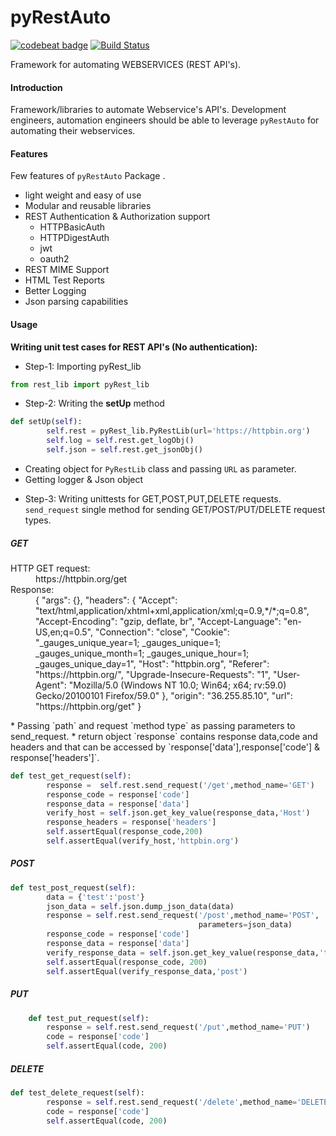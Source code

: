 pyRestAuto
==========
<a href="https://codebeat.co/projects/github-com-qaautomation-in-pyrestauto-master"><img alt="codebeat badge" src="https://codebeat.co/badges/5a1193d5-7a47-4a1d-8a0e-a8cd93dbac34" /></a>
[![Build Status](https://travis-ci.org/qaautomation-in/pyRestAuto.svg?branch=master)](https://travis-ci.org/qaautomation-in/pyRestAuto)

Framework for automating WEBSERVICES (REST API's).

#### Introduction
Framework/libraries to automate Webservice's API's.
Development engineers, automation engineers should be able to leverage
`pyRestAuto` for automating their webservices.

#### Features
Few features of `pyRestAuto` Package .
-   light weight and easy of use
-   Modular and reusable libraries
-   REST Authentication & Authorization support
    - HTTPBasicAuth
    - HTTPDigestAuth
    -   jwt
    -   oauth2
-   REST MIME Support
-   HTML Test Reports
-   Better Logging
-   Json parsing capabilities

#### Usage
**Writing unit test cases for REST API's (No authentication):**

- Step-1: Importing pyRest_lib
```python
from rest_lib import pyRest_lib
```

- Step-2: Writing the **setUp** method
```python
def setUp(self):
        self.rest = pyRest_lib.PyRestLib(url='https://httpbin.org')
        self.log = self.rest.get_logObj()
        self.json = self.rest.get_jsonObj()
 ```
* Creating object for `PyRestLib` class and passing `URL` as parameter.
* Getting logger & Json object

- Step-3: Writing unittests for GET,POST,PUT,DELETE requests.
`send_request` single method for sending GET/POST/PUT/DELETE request types.
##### GET
<dl> <dt> HTTP GET request: </dt>
  <dd> https://httpbin.org/get</dd>
<dt>Response:</dt>
 <dd>{
  "args": {},
  "headers": {
    "Accept": "text/html,application/xhtml+xml,application/xml;q=0.9,*/*;q=0.8",
    "Accept-Encoding": "gzip, deflate, br",
    "Accept-Language": "en-US,en;q=0.5",
    "Connection": "close",
    "Cookie": "_gauges_unique_year=1; _gauges_unique=1; _gauges_unique_month=1; _gauges_unique_hour=1; _gauges_unique_day=1",
    "Host": "httpbin.org",
    "Referer": "https://httpbin.org/",
    "Upgrade-Insecure-Requests": "1",
    "User-Agent": "Mozilla/5.0 (Windows NT 10.0; Win64; x64; rv:59.0) Gecko/20100101 Firefox/59.0"
  },
  "origin": "36.255.85.10",
  "url": "https://httpbin.org/get"
}</dd></dl>
* Passing `path` and request `method type` as passing parameters to send_request.
* return object `response` contains response data,code and headers and that can be accessed by `response['data'],response['code'] & response['headers']`.

```python
def test_get_request(self):
        response =  self.rest.send_request('/get',method_name='GET')
        response_code = response['code']
        response_data = response['data']
        verify_host = self.json.get_key_value(response_data,'Host')
        response_headers = response['headers']
        self.assertEqual(response_code,200)
        self.assertEqual(verify_host,'httpbin.org')
```

##### POST
```python
def test_post_request(self):
        data = {'test':'post'}
        json_data = self.json.dump_json_data(data)
        response = self.rest.send_request('/post',method_name='POST',
                                          parameters=json_data)
        response_code = response['code']
        response_data = response['data']
        verify_response_data = self.json.get_key_value(response_data,'test')
        self.assertEqual(response_code, 200)
        self.assertEqual(verify_response_data,'post')
```
##### PUT
```python
    def test_put_request(self):
        response = self.rest.send_request('/put',method_name='PUT')
        code = response['code']
        self.assertEqual(code, 200)
```
##### DELETE
```python
def test_delete_request(self):
        response = self.rest.send_request('/delete',method_name='DELETE')
        code = response['code']
        self.assertEqual(code, 200)
```

